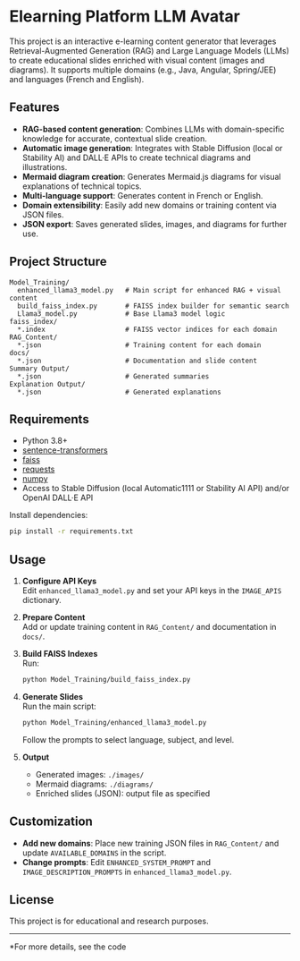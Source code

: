 # Elearning Platform LLM Avatar

This project is an interactive e-learning content generator that leverages Retrieval-Augmented Generation (RAG) and Large Language Models (LLMs) to create educational slides enriched with visual content (images and diagrams). It supports multiple domains (e.g., Java, Angular, Spring/JEE) and languages (French and English).

## Features

- **RAG-based content generation**: Combines LLMs with domain-specific knowledge for accurate, contextual slide creation.
- **Automatic image generation**: Integrates with Stable Diffusion (local or Stability AI) and DALL·E APIs to create technical diagrams and illustrations.
- **Mermaid diagram creation**: Generates Mermaid.js diagrams for visual explanations of technical topics.
- **Multi-language support**: Generates content in French or English.
- **Domain extensibility**: Easily add new domains or training content via JSON files.
- **JSON export**: Saves generated slides, images, and diagrams for further use.

## Project Structure

```
Model_Training/
  enhanced_llama3_model.py   # Main script for enhanced RAG + visual content
  build_faiss_index.py       # FAISS index builder for semantic search
  Llama3_model.py            # Base Llama3 model logic
faiss_index/
  *.index                    # FAISS vector indices for each domain
RAG_Content/
  *.json                     # Training content for each domain
docs/
  *.json                     # Documentation and slide content
Summary Output/
  *.json                     # Generated summaries
Explanation Output/
  *.json                     # Generated explanations
```

## Requirements

- Python 3.8+
- [sentence-transformers](https://www.sbert.net/)
- [faiss](https://github.com/facebookresearch/faiss)
- [requests](https://docs.python-requests.org/)
- [numpy](https://numpy.org/)
- Access to Stable Diffusion (local Automatic1111 or Stability AI API) and/or OpenAI DALL·E API

Install dependencies:
```sh
pip install -r requirements.txt
```

## Usage

1. **Configure API Keys**  
   Edit `enhanced_llama3_model.py` and set your API keys in the `IMAGE_APIS` dictionary.

2. **Prepare Content**  
   Add or update training content in `RAG_Content/` and documentation in `docs/`.

3. **Build FAISS Indexes**  
   Run:
   ```sh
   python Model_Training/build_faiss_index.py
   ```

4. **Generate Slides**  
   Run the main script:
   ```sh
   python Model_Training/enhanced_llama3_model.py
   ```
   Follow the prompts to select language, subject, and level.

5. **Output**  
   - Generated images: `./images/`
   - Mermaid diagrams: `./diagrams/`
   - Enriched slides (JSON): output file as specified

## Customization

- **Add new domains**: Place new training JSON files in `RAG_Content/` and update `AVAILABLE_DOMAINS` in the script.
- **Change prompts**: Edit `ENHANCED_SYSTEM_PROMPT` and `IMAGE_DESCRIPTION_PROMPTS` in `enhanced_llama3_model.py`.

## License

This project is for educational and research purposes.

---

*For more details, see the code